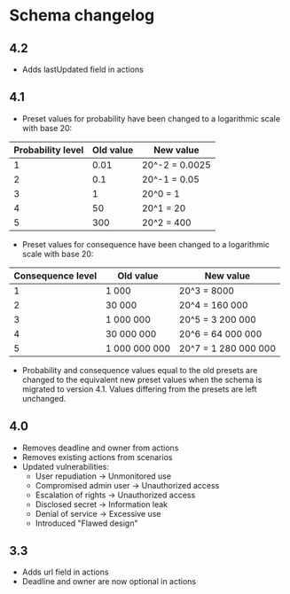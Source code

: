 # Schema changelog

## 4.2
- Adds lastUpdated field in actions

## 4.1
- Preset values for probability have been changed to a logarithmic scale with base 20:

| Probability level | Old value | New value      |
|-------------------|-----------|----------------|
| 1                 | 0.01      | 20^-2 = 0.0025 |
| 2                 | 0.1       | 20^-1 = 0.05   |
| 3                 | 1         | 20^0 = 1       |
| 4                 | 50        | 20^1 = 20      |
| 5                 | 300       | 20^2 = 400     |

- Preset values for consequence have been changed to a logarithmic scale with base 20:

| Consequence level | Old value     | New value            |
|-------------------|---------------|----------------------|
| 1                 | 1 000         | 20^3 = 8000          |
| 2                 | 30 000        | 20^4 = 160 000       |
| 3                 | 1 000 000     | 20^5 = 3 200 000     |
| 4                 | 30 000 000    | 20^6 = 64 000 000    |
| 5                 | 1 000 000 000 | 20^7 = 1 280 000 000 |

- Probability and consequence values equal to the old presets are changed to the equivalent new preset values when the schema is migrated to version 4.1. Values differing from the presets are left unchanged.

## 4.0
- Removes deadline and owner from actions
- Removes existing actions from scenarios
- Updated vulnerabilities:
  - User repudiation -> Unmonitored use
  - Compromised admin user -> Unauthorized access
  - Escalation of rights -> Unauthorized access
  - Disclosed secret -> Information leak
  - Denial of service -> Excessive use
  - Introduced "Flawed design"

## 3.3
- Adds url field in actions
- Deadline and owner are now optional in actions

